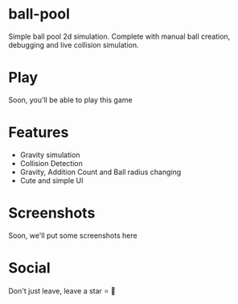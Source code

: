 # ball-pool 
Simple ball pool 2d simulation. Complete with manual ball creation, debugging and live collision simulation.

# Play
Soon, you'll be able to play this game

# Features 
- Gravity simulation
- Collision Detection
- Gravity, Addition Count and Ball radius changing
- Cute and simple UI

# Screenshots
Soon, we'll put some screenshots here

# Social
Don't just leave, leave a star ⭐ 🤩
